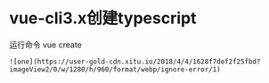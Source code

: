 # vue-cli3.x创建typescript
运行命令
vue create <project-name>

`![one](https://user-gold-cdn.xitu.io/2018/4/4/1628f7def2f25fbd?imageView2/0/w/1280/h/960/format/webp/ignore-error/1)`
